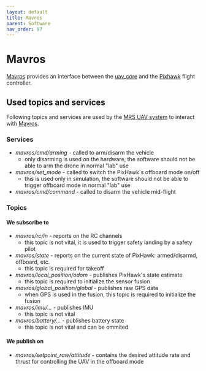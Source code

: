 ```yaml
---
layout: default
title: Mavros
parent: Software
nav_order: 97
---
```


# Mavros

[Mavros](https://github.com/mavlink/mavros) provides an interface between the [uav_core](https://github.com/ctu-mrs/uav_core) and the [Pixhawk](https://pixhawk.org/) flight controller.

## Used topics and services

Following topics and services are used by the [MRS UAV system](https://github.com/ctu-mrs/mrs_uav_system) to interact with [Mavros](https://github.com/mavlink/mavros).

### Services

  * *mavros/cmd/arming* - called to arm/disarm the vehicle
    * only disarming is used on the hardware, the software should not be able to arm the drone in normal "lab" use
  * *mavros/set_mode* - called to switch the PixHawk`s offboard mode on/off
    * this is used only in simulation, the software should not be able to trigger offboard mode in normal "lab" use
  * *mavros/cmd/command* - called to disarm the vehicle mid-flight

### Topics

#### We subscribe to

  * *mavros/rc/in* - reports on the RC channels
    * this topic is not vital, it is used to trigger safety landing by a safety pilot
  * *mavros/state* - reports on the current state of PixHawk: armed/disarmd, offboard, etc.
    * this topic is required for takeoff 
  * *mavros/local_position/odom* - publishes PixHawk's state estimate
    * this topic is required to initialize the sensor fusion
  * *mavros/global_position/global* - publishes raw GPS data
    * when GPS is used in the fusion, this topic is required to initialize the fusion
  * *mavros/imu/...* - publishes IMU
    * this topic is not vital
  * *mavros/battery/...* - publishes battery state
    * this topic is not vital and can be ommited

#### We publish on

  * *mavros/setpoint_raw/attitude* - contains the desired attitude rate and thrust for controlling the UAV in the offboard mode
